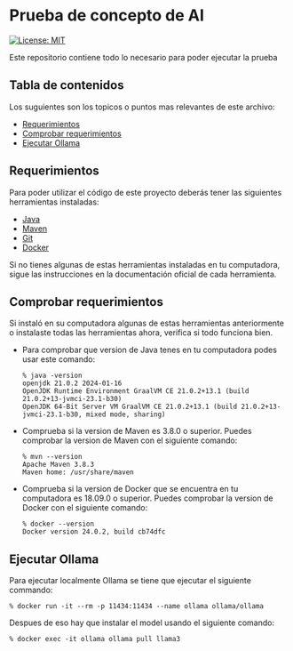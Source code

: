 # Prueba de concepto de AI

[![License: MIT](https://img.shields.io/badge/License-MIT-yellow.svg)](https://opensource.org/licenses/MIT)

Este repositorio contiene todo lo necesario para poder ejecutar la prueba

## Tabla de contenidos

Los suguientes son los topicos o puntos mas relevantes de este archivo:
- [Requerimientos](#Requerimientos)
- [Comprobar requerimientos](#Comprobar-requerimientos)
- [Ejecutar Ollama](#Ejecutar-Ollama)

## Requerimientos

Para poder utilizar el código de este proyecto deberás tener las siguientes herramientas instaladas:

- [Java](https://www.oracle.com/ar/java/technologies/downloads/)
- [Maven](https://maven.apache.org/)
- [Git](https://git-scm.com/)
- [Docker](https://www.docker.com/)

Si no tienes algunas de estas herramientas instaladas en tu computadora, sigue las instrucciones en la documentación oficial de cada herramienta.

## Comprobar requerimientos


Si instaló en su computadora algunas de estas herramientas anteriormente o instalaste todas las herramientas ahora, verifica si todo funciona bien.

- Para comprobar que version de Java tenes en tu computadora podes usar este comando:
   ````
   % java -version
   openjdk 21.0.2 2024-01-16
   OpenJDK Runtime Environment GraalVM CE 21.0.2+13.1 (build 21.0.2+13-jvmci-23.1-b30)
   OpenJDK 64-Bit Server VM GraalVM CE 21.0.2+13.1 (build 21.0.2+13-jvmci-23.1-b30, mixed mode, sharing)
   ````

- Comprueba si la version de Maven es 3.8.0 o superior. Puedes comprobar la version de Maven con el siguiente comando:
   ````
   % mvn --version
   Apache Maven 3.8.3
   Maven home: /usr/share/maven
   ````

- Comprueba si la version de Docker que se encuentra en tu computadora es 18.09.0 o superior. Puedes comprobar la version de Docker con el siguiente comando:
   ````
   % docker --version
  Docker version 24.0.2, build cb74dfc
   ````

## Ejecutar Ollama

Para ejecutar localmente Ollama se tiene que ejecutar el siguiente commando:
   ````
   % docker run -it --rm -p 11434:11434 --name ollama ollama/ollama
   ````

Despues de eso hay que instalar el model usando el siguiente comando:
   ````
   % docker exec -it ollama ollama pull llama3
   ````